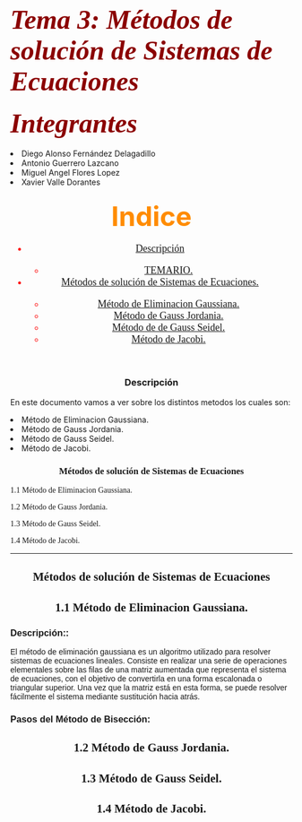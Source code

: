 <h1> <font color = "darkred" size="+5" font face = "cooper black"> <b> <i> Tema 3: Métodos de solución de Sistemas de Ecuaciones </i> </b> </font> </h1>

<h4 aling = "center"> <font color = "darkred" size="+5" font face = "cooper black"> <b> <i> Integrantes </i> </b> </font> </h4>

  <li>Diego Alonso Fernández Delagadillo</li>
  <li> Antonio Guerrero Lazcano</li>
  <li>Miguel Angel Flores Lopez</li>
  <li>Xavier Valle Dorantes</li>
  
<h3 align = "center"> <font color = "darkorange" size = "+6"  font face = "bauhaus 93">  Indice </font> </h3>
<header> <font color = "red" size="+1" font face = "aharoni">
                <nav class="navegacion">
                    <ul class="Indice">
                       <li> <a href="#Descripción"> Descripción</a> <br> </li>
                            <ul class="subindice"> 
                                <li> <a href="#TEMARIO"> TEMARIO. </a> </li>  
                            </ul>
                      <li> <a href="#Métodos de solución de Sistemas de Ecuaciones"> Métodos de solución de Sistemas de Ecuaciones. </a> <br> </li>
                            <ul class="subindice"> 
                                <li> <a href="#Método de Eliminacion Gaussiana"> Método de Eliminacion Gaussiana. </a> </li>
                                <li> <a href="#Método de Gauss Jordania"> Método de Gauss Jordania. </a> </li>
                                <li> <a href="#Método de Gauss Seidel"> Método de de Gauss Seidel. </a> </li> 
                                <li> <a href="#Método Jacobi"> Método de Jacobi. </a> </li> 
                            </ul>
                    </ul>
                </nav>
            </font> </header>


<h3 align = "center"> <font  font face = "bauhaus 93">  <a name="Descripción"> Descripción</a> </font> </h3>

En este documento vamos a ver sobre los distintos metodos los cuales son:
                                <li>Método de Eliminacion Gaussiana. </a> </li>
                                <li>Método de Gauss Jordania. </a> </li>
                                <li>Método de Gauss Seidel. </a> </li> 
                                <li>Método de Jacobi. </a> </li> 


<h3 align = "center"> <font font face = "forte"> <a name="Métodos de solución de Sistemas de Ecuaciones"> Métodos de solución de Sistemas de Ecuaciones  </front> </h3>

   
  1.1 Método de Eliminacion Gaussiana.
   
  1.2 Método de Gauss Jordania.  
  
  1.3 Método de Gauss Seidel.   

  1.4 Método de Jacobi.

---------------------------------------------------------------------------------------------------------------------------------------------------------------------------------------------------------------

<h2 align = "center"> <font font face = "forte"> <a name="Métodos de solución de Sistemas de Ecuaciones"> Métodos de solución de Sistemas de Ecuaciones  </front> </h2>

<h2 align = "center"> <font font face = "forte">  1.1 Método de Eliminacion Gaussiana. </h2>

<h3> <font font face = "arial"> Descripción:: </h3>

El método de eliminación gaussiana es un algoritmo utilizado para resolver sistemas de ecuaciones lineales. Consiste en realizar una serie de operaciones elementales sobre las filas de una matriz aumentada que representa el sistema de ecuaciones, con el objetivo de convertirla en una forma escalonada o triangular superior. Una vez que la matriz está en esta forma, se puede resolver fácilmente el sistema mediante sustitución hacia atrás.

<h3> <font font face = "arial">Pasos del Método de Bisección:</h3>



<h2 align = "center"> <font font face = "forte">  1.2 Método de Gauss Jordania. </h2>


<h2 align = "center"> <font font face = "forte">  1.3 Método de Gauss Seidel. </h2>


<h2 align = "center"> <font font face = "forte">  1.4 Método de Jacobi. </h2>


